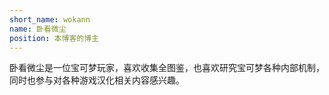 ```yaml
---
short_name: wokann
name: 卧看微尘
position: 本博客的博主
---
```

卧看微尘是一位宝可梦玩家，喜欢收集全图鉴，也喜欢研究宝可梦各种内部机制，同时也参与对各种游戏汉化相关内容感兴趣。<br>
